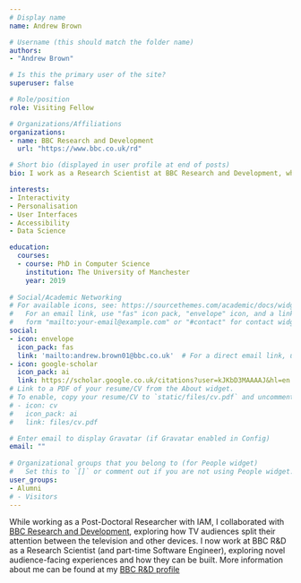 ```yaml
---
# Display name
name: Andrew Brown

# Username (this should match the folder name)
authors:
- "Andrew Brown"

# Is this the primary user of the site?
superuser: false

# Role/position
role: Visiting Fellow

# Organizations/Affiliations
organizations:
- name: BBC Research and Development
  url: "https://www.bbc.co.uk/rd"

# Short bio (displayed in user profile at end of posts)
bio: I work as a Research Scientist at BBC Research and Development, where I am primarily investigating responsive media, including both how audiences interact with it, and how producers design and build it.

interests:
- Interactivity
- Personalisation
- User Interfaces
- Accessibility
- Data Science

education:
  courses:
  - course: PhD in Computer Science
    institution: The University of Manchester
    year: 2019
  
# Social/Academic Networking
# For available icons, see: https://sourcethemes.com/academic/docs/widgets/#icons
#   For an email link, use "fas" icon pack, "envelope" icon, and a link in the
#   form "mailto:your-email@example.com" or "#contact" for contact widget.
social:
- icon: envelope
  icon_pack: fas
  link: 'mailto:andrew.brown01@bbc.co.uk'  # For a direct email link, use "mailto:test@example.org".
- icon: google-scholar
  icon_pack: ai
  link: https://scholar.google.co.uk/citations?user=kJKbD3MAAAAJ&hl=en
# Link to a PDF of your resume/CV from the About widget.
# To enable, copy your resume/CV to `static/files/cv.pdf` and uncomment the lines below.  
# - icon: cv
#   icon_pack: ai
#   link: files/cv.pdf

# Enter email to display Gravatar (if Gravatar enabled in Config)
email: ""
  
# Organizational groups that you belong to (for People widget)
#   Set this to `[]` or comment out if you are not using People widget.  
user_groups:
- Alumni
# - Visitors
---
```


While working as a Post-Doctoral Researcher with IAM, I collaborated with [BBC Research and Development](https://www.bbc.co.uk/rd), exploring how TV audiences split their attention between the television and other devices. I now work at BBC R&D as a Research Scientist (and part-time Software Engineer), exploring novel audience-facing experiences and how they can be built. More information about me can be found at my [BBC R&D profile](https://www.bbc.co.uk/rd/people/andy-brown)
